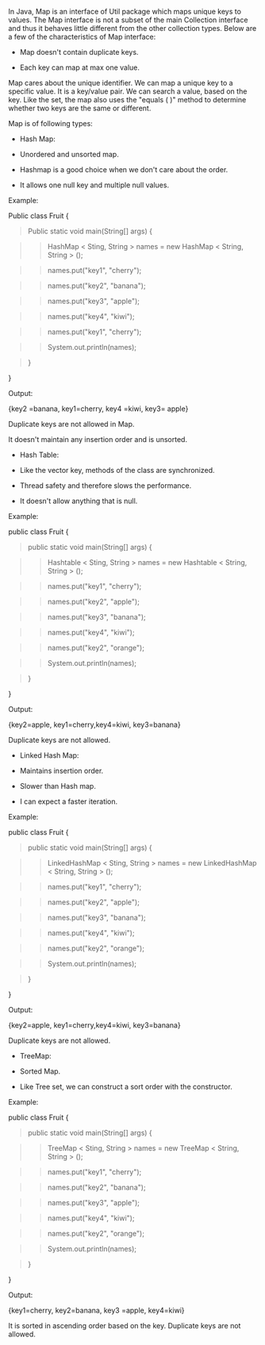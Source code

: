 In Java, Map is an interface of Util package which maps unique keys to
values. The Map interface is not a subset of the main Collection
interface and thus it behaves little different from the other collection
types. Below are a few of the characteristics of Map interface:

- Map doesn't contain duplicate keys.

- Each key can map at max one value.

Map cares about the unique identifier. We can map a unique key to a
specific value. It is a key/value pair. We can search a value, based on
the key. Like the set, the map also uses the "equals ( )" method to
determine whether two keys are the same or different.

Map is of following types:

- Hash Map:

- Unordered and unsorted map.

- Hashmap is a good choice when we don't care about the order.

- It allows one null key and multiple null values.

Example:

Public class Fruit {

> Public static void main(String\[\] args) {

> > HashMap \< Sting, String > names = new HashMap \< String, String >
();

> > names.put("key1", "cherry");

> > names.put("key2", "banana");

> > names.put("key3", "apple");

> > names.put("key4", "kiwi");

> > names.put("key1", "cherry");

> > System.out.println(names);

> }

}

Output:

{key2 =banana, key1=cherry, key4 =kiwi, key3= apple}

Duplicate keys are not allowed in Map.

It doesn't maintain any insertion order and is unsorted.

- Hash Table:

- Like the vector key, methods of the class are synchronized.

- Thread safety and therefore slows the performance.

- It doesn't allow anything that is null.

Example:

public class Fruit {

> public static void main(String\[\] args) {

> > Hashtable \< Sting, String > names = new Hashtable \< String,
> > String > ();

> > names.put("key1", "cherry");

> > names.put("key2", "apple");

> > names.put("key3", "banana");

> > names.put("key4", "kiwi");

> > names.put("key2", "orange");

> > System.out.println(names);

> }

}

Output:

{key2=apple, key1=cherry,key4=kiwi, key3=banana}

Duplicate keys are not allowed.

- Linked Hash Map:

- Maintains insertion order.

- Slower than Hash map.

- I can expect a faster iteration.

Example:

public class Fruit {

> public static void main(String\[\] args) {

> > LinkedHashMap \< Sting, String > names = new LinkedHashMap \<
> > String, String > ();

> > names.put("key1", "cherry");

> > names.put("key2", "apple");

> > names.put("key3", "banana");

> > names.put("key4", "kiwi");

> > names.put("key2", "orange");

> > System.out.println(names);

> }

}

Output:

{key2=apple, key1=cherry,key4=kiwi, key3=banana}

Duplicate keys are not allowed.

- TreeMap:

- Sorted Map.

- Like Tree set, we can construct a sort order with the
  constructor.

Example:

public class Fruit {

> public static void main(String\[\] args) {

> > TreeMap \< Sting, String > names = new TreeMap \< String, String >
();

> > names.put("key1", "cherry");

> > names.put("key2", "banana");

> > names.put("key3", "apple");

> > names.put("key4", "kiwi");

> > names.put("key2", "orange");

> > System.out.println(names);

> }

}

Output:

{key1=cherry, key2=banana, key3 =apple, key4=kiwi}

It is sorted in ascending order based on the key. Duplicate keys are not
allowed.